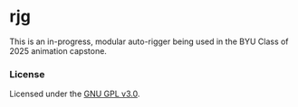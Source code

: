 # rjg

This is an in-progress, modular auto-rigger being used in the BYU Class of 2025 animation capstone.


### License

Licensed under the [GNU GPL v3.0](COPYING).
